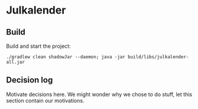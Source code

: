 # Julkalender

## Build

Build and start the project:

```
./gradlew clean shadowJar --daemon; java -jar build/libs/julkalender-all.jar
```

## Decision log

Motivate decisions here. We might wonder why we chose to do stuff, let this section contain our motivations.
